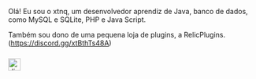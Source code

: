Olá! Eu sou o xtnq, um desenvolvedor aprendiz de Java, banco de dados, como MySQL e SQLite, PHP e Java Script. 

Também sou dono de uma pequena loja de plugins, a RelicPlugins.(https://discord.gg/xtBthTs48A)


###

<div align="left">
  <a href="https://discord.com/users/1285593460656836680" target="_blank">
    <img src="https://img.shields.io/static/v1?message=Discord&logo=discord&label=&color=7289DA&logoColor=white&labelColor=&style=for-the-badge" height="25" alt="discord logo"  />
  </a>
